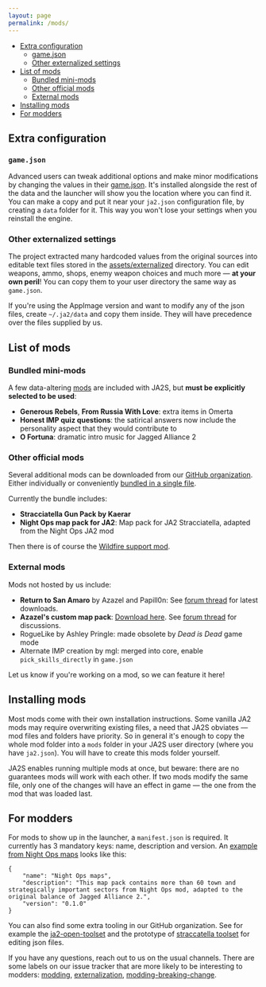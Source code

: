 ```yaml
---
layout: page
permalink: /mods/
---
```


- [Extra configuration](#extra-configuration)
  * [game.json](#gamejson)
  * [Other externalized settings](#other-externalized-settings)
- [List of mods](#list-of-mods)
  * [Bundled mini-mods](#bundled-mini-mods)
  * [Other official mods](#other-official-mods)
  * [External mods](#external-mods)
- [Installing mods](#installing-mods)
- [For modders](#for-modders)


## Extra configuration
### `game.json`
Advanced users can tweak additional options and make minor modifications by changing the values in their [game.json](https://raw.githubusercontent.com/ja2-stracciatella/ja2-stracciatella/master/assets/externalized/game.json). It's installed alongside the rest of the data and
the launcher will show you the location where you can find it. You can make a copy and put it near your `ja2.json` configuration
file, by creating a `data` folder for it. This way you won't lose your settings when you reinstall the engine.

### Other externalized settings
The project extracted many hardcoded values from the original sources into editable text files stored in the [assets/externalized](https://github.com/ja2-stracciatella/ja2-stracciatella/tree/master/assets/externalized) directory. You can edit weapons, ammo, shops, enemy weapon
choices and much more — **at your own peril**! You can copy them to your user directory the same way as `game.json`.

If you're using the AppImage version and want to modify any of the json files, create `~/.ja2/data` and copy them inside. They
will have precedence over the files supplied by us.


## List of mods
### Bundled mini-mods
A few data-altering [mods](https://github.com/ja2-stracciatella/ja2-stracciatella/tree/master/assets/mods) are included with JA2S, but **must be explicitly selected to be used**:
  - **Generous Rebels**, **From Russia With Love**: extra items in Omerta
  - **Honest IMP quiz questions**: the satirical answers now include the personality aspect that they would contribute to
  - **O Fortuna**: dramatic intro music for Jagged Alliance 2

### Other official mods
Several additional mods can be downloaded from our [GitHub organization](https://github.com/ja2-stracciatella). Either individually or conveniently [bundled in a single file](https://github.com/ja2-stracciatella/ja2-stracciatella-modpacks/releases/latest).

Currently the bundle includes:
  - **Stracciatella Gun Pack by Kaerar**
  - **Night Ops map pack for JA2**: Map pack for JA2 Stracciatella, adapted from the Night Ops JA2 mod

Then there is of course the [Wildfire support mod](features.md#wildfire-support).

### External mods
Mods not hosted by us include:
  - **Return to San Amaro** by Azazel and Papill0n: See [forum thread](http://thepit.ja-galaxy-forum.com/index.php?t=msg&th=25074&goto=365180&#msg_365180) for latest downloads.
  - **Azazel's custom map pack**: [Download here](https://storage.rcs-rds.ro/links/4729f8d6-f44b-42b7-aa3e-e0ddc6deead6?path=%2FJA_2%2FStracciatella%2FMods). See [forum thread](http://thepit.ja-galaxy-forum.com/index.php?t=msg&th=24842&prevloaded=1&&start=40) for discussions.
  - RogueLike by Ashley Pringle: made obsolete by *Dead is Dead* game mode
  - Alternate IMP creation by mgl: merged into core, enable `pick_skills_directly` in `game.json`

Let us know if you're working on a mod, so we can feature it here!


## Installing mods
Most mods come with their own installation instructions. Some vanilla JA2 mods may require overwriting existing files, a need that JA2S obviates — mod files and folders have priority. So in general it's enough to copy the whole mod folder into a `mods` folder in your JA2S user directory (where you have `ja2.json`). You will have to create this mods folder yourself.

JA2S enables running multiple mods at once, but beware: there are no guarantees mods will work with each other. If two mods modify the same file, only one of the changes will have an effect in game — the one from the mod that was loaded last.


## For modders
For mods to show up in the launcher, a `manifest.json` is required. It currently has 3 mandatory keys: name, description and version. An [example from Night Ops maps](https://github.com/ja2-stracciatella/mod-nightops-maps/blob/master/manifest.json) looks like this:

```
{
    "name": "Night Ops maps",
    "description": "This map pack contains more than 60 town and strategically important sectors from Night Ops mod, adapted to the original balance of Jagged Alliance 2.",
    "version": "0.1.0"
}
```

You can also find some extra tooling in our GitHub organization. See for example the [ja2-open-toolset](https://github.com/ja2-stracciatella/ja2-open-toolset#readme) and the prototype of [straccatella toolset](https://github.com/ja2-stracciatella/stracciatella-toolset#readme) for editing json files.

If you have any questions, reach out to us on the usual channels. There are some labels on our issue tracker that are more likely to be interesting to modders: [modding](https://github.com/ja2-stracciatella/ja2-stracciatella/issues?q=is%3Aopen+is%3Aissue+label%3Amodding), [externalization](https://github.com/ja2-stracciatella/ja2-stracciatella/issues?q=is%3Aopen+is%3Aissue+label%3Aexternalization), [modding-breaking-change](https://github.com/ja2-stracciatella/ja2-stracciatella/issues?q=is%3Aopen+is%3Aissue+label%3Amodding-breaking-change).
